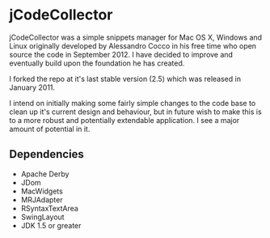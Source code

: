 jCodeCollector
==============

jCodeCollector was a simple snippets manager for Mac OS X, Windows and Linux originally developed by Alessandro Cocco in his free time who open source the code in September 2012. I have decided to improve and eventually build upon the foundation he has created.

I forked the repo at it's last stable version (2.5) which was released in January 2011.

I intend on initially making some fairly simple changes to the code base to clean up it's current design and behaviour, but in future wish to make this is to a more robust and potentially extendable application. I see a major amount of potential in it.

## Dependencies

* Apache Derby
* JDom
* MacWidgets
* MRJAdapter
* RSyntaxTextArea
* SwingLayout
* JDK 1.5 or greater
